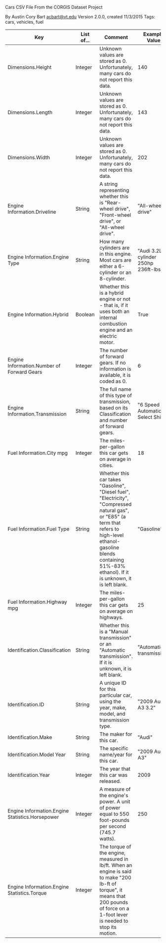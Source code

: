 Cars CSV File
From the CORGIS Dataset Project 



By Austin Cory Bart acbart@vt.edu
Version 2.0.0, created 11/3/2015
Tags: cars, vehicles, fuel


| **Key**                                         | **List of...** | **Comment**                                                                                                                                                                                                                    | **Example Value**                      |
| ----------------------------------------------- | -------------- | ------------------------------------------------------------------------------------------------------------------------------------------------------------------------------------------------------------------------------ | -------------------------------------- |
| Dimensions.Height                               | Integer        | Unknown values are stored as 0. Unfortunately, many cars do not report this data.                                                                                                                                              | 140                                    |
| Dimensions.Length                               | Integer        | Unknown values are stored as 0. Unfortunately, many cars do not report this data.                                                                                                                                              | 143                                    |
| Dimensions.Width                                | Integer        | Unknown values are stored as 0. Unfortunately, many cars do not report this data.                                                                                                                                              | 202                                    |
| Engine Information.Driveline                    | String         | A string representing whether this is "Rear-wheel drive", "Front-wheel drive", or "All-wheel drive".                                                                                                                           | "All-wheel drive"                      |
| Engine Information.Engine Type                  | String         | How many cylinders are in this engine. Most cars are either a 6-cylinder or an 8-cylinder.                                                                                                                                     | "Audi 3.2L 6 cylinder 250hp 236ft-lbs" |
| Engine Information.Hybrid                       | Boolean        | Whether this is a hybrid engine or not - that is, if it uses both an internal combustion engine and an electric motor.                                                                                                         | True                                   |
| Engine Information.Number of Forward Gears      | Integer        | The number of forward gears. If no information is available, it is coded as 0.                                                                                                                                                 | 6                                      |
| Engine Information.Transmission                 | String         | The full name of this type of transmission, based on its Classification and number of forward gears.                                                                                                                           | "6 Speed Automatic Select Shift"       |
| Fuel Information.City mpg                       | Integer        | The miles-per-gallon this car gets on average in cities.                                                                                                                                                                       | 18                                     |
| Fuel Information.Fuel Type                      | String         | Whether this car takes "Gasoline", "Diesel fuel", "Electricity", "Compressed natural gas", or "E85" (a term that refers to high-level ethanol-gasoline blends containing 51%-83% ethanol). If it is unknown, it is left blank. | "Gasoline"                             |
| Fuel Information.Highway mpg                    | Integer        | The miles-per-gallon this car gets on average on highways.                                                                                                                                                                     | 25                                     |
| Identification.Classification                   | String         | Whether this is a "Manual transmission" or an "Automatic transmission". If it is unknown, it is left blank.                                                                                                                    | "Automatic transmission"               |
| Identification.ID                               | String         | A unique ID for this particular car, using the year, make, model, and transmission type.                                                                                                                                       | "2009 Audi A3 3.2"                     |
| Identification.Make                             | String         | The maker for this car.                                                                                                                                                                                                        | "Audi"                                 |
| Identification.Model Year                       | String         | The specific name/year for this car.                                                                                                                                                                                           | "2009 Audi A3"                         |
| Identification.Year                             | Integer        | The year that this car was released.                                                                                                                                                                                           | 2009                                   |
| Engine Information.Engine Statistics.Horsepower | Integer        | A measure of the engine's power. A unit of power equal to 550 foot-pounds per second (745.7 watts).                                                                                                                            | 250                                    |
| Engine Information.Engine Statistics.Torque     | Integer        | The torque of the engine, measured in lb/ft. When an engine is said to make "200 lb-ft of torque", it means that 200 pounds of force on a 1-foot lever is needed to stop its motion.                                           |                                        |
